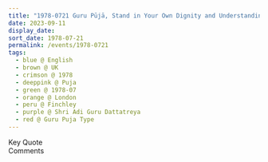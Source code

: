 ```yaml
---
title: "1978-0721 Guru Pūjā, Stand in Your Own Dignity and Understanding and Gravity You Must Have, Hall, Avenue House, 17 East End Road, Finchley, London, UK"
date: 2023-09-11
display_date: 
sort_date: 1978-07-21
permalink: /events/1978-0721
tags:
  - blue @ English
  - brown @ UK
  - crimson @ 1978
  - deeppink @ Puja
  - green @ 1978-07
  - orange @ London
  - peru @ Finchley
  - purple @ Shri Adi Guru Dattatreya
  - red @ Guru Puja Type
---
```


<wave-list>
  <list-title color="green" width="75">Key Quote</list-title>
  <list-item color="BlanchedAlmond"  width="200"></list-item>
  <list-item color="Lavender"></list-item>
  <list-item color="BlanchedAlmond"></list-item>
</wave-list>

<br>

<wave-list>
  <list-title color="green" width="75">Comments</list-title>
  <list-item color="BlanchedAlmond"  width="200"></list-item>
  <list-item color="Lavender"></list-item>
  <list-item color="BlanchedAlmond"></list-item>
</wave-list>